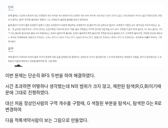 ![img.png](image/나는야_포켓몬_마스터.png)

이번 문제는 단순히 BFS 두번을 하여 해결하였다.

시간 초과하면 어떻하나 생각했는데 N의 범위가 크지 않고, 제한된 탐색(R,G,B)이기때문에 그대로 진행하였다.

대신 처음 정상인사람의 구역 개수를 구할때, G 색칠된 부분을 탐색시, 탐색한 G는 R로 변경하여 

다음 적록색약사람이 보는 그림으로 만들었다.